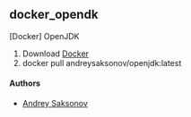 ## docker_opendk
[Docker] OpenJDK

1. Download [Docker](https://www.docker.com/community-edition)
2. docker pull andreysaksonov/openjdk:latest

#### Authors
* [Andrey Saksonov](https://saksonov.me)
